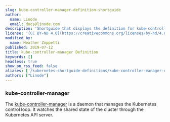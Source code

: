 ```yaml
---
slug: kube-controller-manager-definition-shortguide
author:
  name: Linode
  email: docs@linode.com
description: 'Shortguide that displays the definition for kube-controller-manager.'
license: '[CC BY-ND 4.0](https://creativecommons.org/licenses/by-nd/4.0)'
modified_by:
  name: Heather Zoppetti
published: 2019-07-12
title: kube-controller-manager Definition
keywords: []
headless: true
show_on_rss_feed: false
aliases: ['/kubernetes-shortguide-definitions/kube-controller-manager-definition-shortguide/']
authors: ["Linode"]
---
```


### kube-controller-manager

The [kube-controller-manager](https://kubernetes.io/docs/reference/command-line-tools-reference/kube-controller-manager/) is a daemon that manages the Kubernetes control loop. It watches the shared state of the cluster through the Kubernetes API server.
